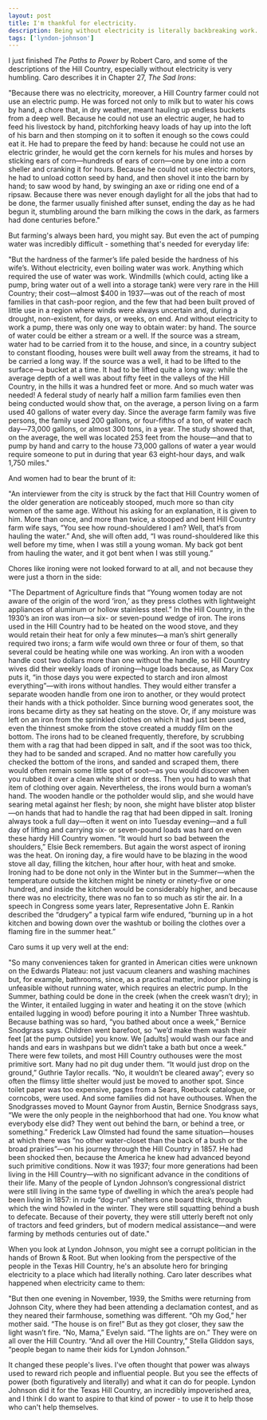 ```yaml
---
layout: post
title: I'm thankful for electricity.
description: Being without electricity is literally backbreaking work.
tags: ['lyndon-johnson']
---
```


I just finished _The Paths to Power_ by Robert Caro, and some of the descriptions of the Hill Country, especially without electricity is
very humbling. Caro describes it in Chapter 27, _The Sad Irons_:

"Because there was no electricity, moreover, a Hill Country farmer could not use an electric pump. He was forced not only to milk but to water his cows by hand, a chore that, in dry weather, meant hauling up endless buckets from a deep well. Because he could not use an electric auger, he had to feed his livestock by hand, pitchforking heavy loads of hay up into the loft of his barn and then stomping on it to soften it enough so the cows could eat it. He had to prepare the feed by hand: because he could not use an electric grinder, he would get the corn kernels for his mules and horses by sticking ears of corn—hundreds of ears of corn—one by one into a corn sheller and cranking it for hours. Because he could not use electric motors, he had to unload cotton seed by hand, and then shovel it into the barn by hand; to saw wood by hand, by swinging an axe or riding one end of a ripsaw. Because there was never enough daylight for all the jobs that had to be done, the farmer usually finished after sunset, ending the day as he had begun it, stumbling around the barn milking the cows in the dark, as farmers had done centuries before."

But farming's always been hard, you might say. But even the act of pumping water was incredibly difficult - something that's needed for everyday life:

"But the hardness of the farmer’s life paled beside the hardness of his wife’s. Without electricity, even boiling water was work. Anything which required the use of water was work. Windmills (which could, acting like a pump, bring water out of a well into a storage tank) were very rare in the Hill Country; their cost—almost $400 in 1937—was out of the reach of most families in that cash-poor region, and the few that had been built proved of little use in a region where winds were always uncertain and, during a drought, non-existent, for days, or weeks, on end. And without electricity to work a pump, there was only one way to obtain water: by hand. The source of water could be either a stream or a well. If the source was a stream, water had to be carried from it to the house, and since, in a country subject to constant flooding, houses were built well away from the streams, it had to be carried a long way. If the source was a well, it had to be lifted to the surface—a bucket at a time. It had to be lifted quite a long way: while the average depth of a well was about fifty feet in the valleys of the Hill Country, in the hills it was a hundred feet or more. And so much water was needed! A federal study of nearly half a million farm families even then being conducted would show that, on the average, a person living on a farm used 40 gallons of water every day. Since the average farm family was five persons, the family used 200 gallons, or four-fifths of a ton, of water each day—73,000 gallons, or almost 300 tons, in a year. The study showed that, on the average, the well was located 253 feet from the house—and that to pump by hand and carry to the house 73,000 gallons of water a year would require someone to put in during that year 63 eight-hour days, and walk 1,750 miles."

And women had to bear the brunt of it:

"An interviewer from the city is struck by the fact that Hill Country women of the older generation are noticeably stooped, much more so than city women of the same age. Without his asking for an explanation, it is given to him. More than once, and more than twice, a stooped and bent Hill Country farm wife says, “You see how round-shouldered I am? Well, that’s from hauling the water.” And, she will often add, “I was round-shouldered like this well before my time, when I was still a young woman. My back got bent from hauling the water, and it got bent when I was still young.”

Chores like ironing were not looked forward to at all, and not because they were just a thorn in the side:

"The Department of Agriculture finds that “Young women today are not aware of the origin of the word ‘iron,’ as they press clothes with lightweight appliances of aluminum or hollow stainless steel.” In the Hill Country, in the 1930’s an iron was iron—a six- or seven-pound wedge of iron. The irons used in the Hill Country had to be heated on the wood stove, and they would retain their heat for only a few minutes—a man’s shirt generally required two irons; a farm wife would own three or four of them, so that several could be heating while one was working. An iron with a wooden handle cost two dollars more than one without the handle, so Hill Country wives did their weekly loads of ironing—huge loads because, as Mary Cox puts it, “in those days you were expected to starch and iron almost everything”—with irons without handles. They would either transfer a separate wooden handle from one iron to another, or they would protect their hands with a thick potholder. Since burning wood generates soot, the irons became dirty as they sat heating on the stove. Or, if any moisture was left on an iron from the sprinkled clothes on which it had just been used, even the thinnest smoke from the stove created a muddy film on the bottom. The irons had to be cleaned frequently, therefore, by scrubbing them with a rag that had been dipped in salt, and if the soot was too thick, they had to be sanded and scraped. And no matter how carefully you checked the bottom of the irons, and sanded and scraped them, there would often remain some little spot of soot—as you would discover when you rubbed it over a clean white shirt or dress. Then you had to wash that item of clothing over again. Nevertheless, the irons would burn a woman’s hand. The wooden handle or the potholder would slip, and she would have searing metal against her flesh; by noon, she might have blister atop blister—on hands that had to handle the rag that had been dipped in salt. Ironing always took a full day—often it went on into Tuesday evening—and a full day of lifting and carrying six- or seven-pound loads was hard on even these hardy Hill Country women. “It would hurt so bad between the shoulders,” Elsie Beck remembers. But again the worst aspect of ironing was the heat. On ironing day, a fire would have to be blazing in the wood stove all day, filling the kitchen, hour after hour, with heat and smoke. Ironing had to be done not only in the Winter but in the Summer—when the temperature outside the kitchen might be ninety or ninety-five or one hundred, and inside the kitchen would be considerably higher, and because there was no electricity, there was no fan to so much as stir the air. In a speech in Congress some years later, Representative John E. Rankin described the “drudgery” a typical farm wife endured, “burning up in a hot kitchen and bowing down over the washtub or boiling the clothes over a flaming fire in the summer heat.”

Caro sums it up very well at the end:

"So many conveniences taken for granted in American cities were unknown on the Edwards Plateau: not just vacuum cleaners and washing machines but, for example, bathrooms, since, as a practical matter, indoor plumbing is unfeasible without running water, which requires an electric pump. In the Summer, bathing could be done in the creek (when the creek wasn’t dry); in the Winter, it entailed lugging in water and heating it on the stove (which entailed lugging in wood) before pouring it into a Number Three washtub. Because bathing was so hard, “you bathed about once a week,” Bernice Snodgrass says. Children went barefoot, so “we’d make them wash their feet [at the pump outside] you know. We [adults] would wash our face and hands and ears in washpans but we didn’t take a bath but once a week.” There were few toilets, and most Hill Country outhouses were the most primitive sort. Many had no pit dug under them. “It would just drop on the ground,” Guthrie Taylor recalls. “No, it wouldn’t be cleared away”; every so often the flimsy little shelter would just be moved to another spot. Since toilet paper was too expensive, pages from a Sears, Roebuck catalogue, or corncobs, were used. And some families did not have outhouses. When the Snodgrasses moved to Mount Gaynor from Austin, Bernice Snodgrass says, “We were the only people in the neighborhood that had one. You know what everybody else did? They went out behind the barn, or behind a tree, or something.” Frederick Law Olmsted had found the same situation—houses at which there was “no other water-closet than the back of a bush or the broad prairies”—on his journey through the Hill Country in 1857. He had been shocked then, because the America he knew had advanced beyond such primitive conditions. Now it was 1937; four more generations had been living in the Hill Country—with no significant advance in the conditions of their life. Many of the people of Lyndon Johnson’s congressional district were still living in the same type of dwelling in which the area’s people had been living in 1857: in rude “dog-run” shelters one board thick, through which the wind howled in the winter. They were still squatting behind a bush to defecate. Because of their poverty, they were still utterly bereft not only of tractors and feed grinders, but of modern medical assistance—and were farming by methods centuries out of date."

When you look at Lyndon Johnson, you might see a corrupt politician in the hands of Brown & Root. But when looking from the perspective of the people in the Texas Hill Country, he's an absolute hero for bringing electricity to a place which had literally nothing. Caro later describes what happened when electricity came to them:

"But then one evening in November, 1939, the Smiths were returning from Johnson City, where they had been attending a declamation contest, and as they neared their farmhouse, something was different. “Oh my God,” her mother said. “The house is on fire!” But as they got closer, they saw the light wasn’t fire. “No, Mama,” Evelyn said. “The lights are on.” They were on all over the Hill Country. “And all over the Hill Country,” Stella Gliddon says, “people began to name their kids for Lyndon Johnson.”

It changed these people's lives. I've often thought that power was always used to reward rich people and influential people. But you see the effects of power (both figuratively and literally) and what it can do for people. Lyndon Johnson did it for the Texas Hill Country, an incredibly impoverished area, and I think I do want to aspire to that kind of power - to use it to help those who can't help themselves.
